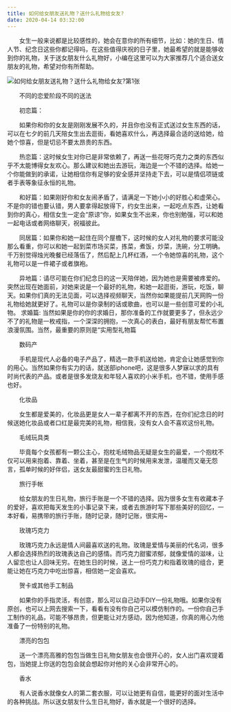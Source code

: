 ```yaml
---
title: 如何给女朋友送礼物？送什么礼物给女友?
date: 2020-04-14 03:32:00
---
```




　　女生一般来说都是比较感性的，她会在意你的所有细节，比如：她的生日、情人节、纪念日这些你都记得吗，在这些值得庆祝的日子里，她最希望的就是能够收到你的礼物，关于送女朋友什么礼物好，小编在这里可以为大家推荐几个适合送女朋友的礼物，希望对你有所帮助。

![如何给女朋友送礼物？送什么礼物给女友?第1张](/img/d7beb374376fab57f49e87809902d119.jpg)

　　不同的恋爱阶段不同的送法

　　初恋篇：

　　如果你和你的女友是刚刚发展不久的，并且你也没有正式送过女生东西的话，可以在七夕的前几天陪女生出去逛街，看她喜欢什么，再选择最合适的送给她，给她个惊喜，但是切忌不要太昂贵的东西。

　　热恋篇：这时候女生对你已是非常依赖了，再送一些花呀巧克力之类的东西似乎不太能博得女友欢心。那么建议和她出去游玩，海边是一个不错的选择。给她一个你能做到的承诺，让她相信你有足够的安全感并坚持走下去，可以是情侣项链或者手表等象征永恒的礼物。

　　和好篇：如果刚好你和女友闹矛盾了，请满足一下她小小的好胜心和虚荣心。不是你的错也要认错，男人要拿得起放得下，约女生出来，一起吃点东西，让她看到你的真心，相信女生一定会“原谅”你，如果女生不出来，你也别勉强，可以和她一起电话或者网络聊天，祝福彼此。

　　同居篇：如果你和她一起住在同个屋檐下，这时候的女人对礼物的要求可能没那么看重，你可以和她一起到菜市场买菜，拣菜，煮饭，炒菜，洗碗，分工明确。千万别觉得烛光晚餐已经落伍了，然后配上几杯红酒，一个令她惊喜的礼物，这个礼物可以是一件裙子或者旗袍。

　　异地篇：请尽可能在你们纪念日的这一天陪伴她，因为她也是需要被疼爱的。突然出现在她面前，对她来说是一个最好的礼物，和她一起逛街，游玩，吃饭，聊天。如果你们真的无法见面，可以选择视频聊天，当然你如果能提前几天网购一份礼物给她就更好了。礼物可以是你录制的话或歌曲，也可以是一些创意可爱的小礼物。 求婚篇: 当然如果是你的你的求婚日，那你准备的工作就要更多了，但永远少不了的礼物是一枚戒指，一个深深的拥抱，一次真心的表白，最好有朋友帮忙布置浪漫氛围。当然，最重要的原则是“实用型礼物篇

　　数码产

　　手机是现代人必备的电子产品了，精选一款手机送给她，肯定会让她感觉到你的用心。当然如果你有实力的话，就送部iphone吧，这是很多人梦寐以求的具有时尚代表的产品。或者是很多发烧友和年轻人喜欢的小米手机，也不错，使用手感也好。

　　化妆品

　　女生都是爱美的，化妆品更是女人一辈子都离不开的东西，在你们纪念日的时候送她化妆品或者口红是最完美的礼物，相信我，没有女人会不喜欢这份礼物。

　　毛绒玩具类

　　毕竟每个女孩都有一颗公主心，抱枕毛绒物品无疑是女生的最爱，一个抱枕不仅可以用来抱着、靠着、坐着，甚至是在生气的时候用来发泄，温暖而又毫无怨言，孤单时候的好伴侣，送女友最甜蜜的生日礼物。

　　旅行手帐

　　给女朋友的生日礼物，旅行手账是一个不错的选择。因为很多女生有收藏本子的爱好，喜欢把每天发生的小事记录下来，或者去旅游时写下那些美好的回忆，一本好看，易携带的旅行手账，随时记录，随时记账，很实用~

　　玫瑰巧克力

　　玫瑰巧克力永远是情人间最喜欢送的礼物。玫瑰是爱情与美丽的代名词，很多人都会选择热烈的玫瑰表达自己的感情。而巧克力甜蜜浓郁，就像爱情的滋味，让人留恋也让人回味无穷。在她生日的时候，送上一份巧克力和指着玫瑰的组合，更能让她在巧克力中吃出惊喜，相信她一定会喜欢。

　　贺卡或其他手工制品

　　如果你的手指灵活，有创意，那么可以自己动手DIY一份礼物哦。如果你没有原创，也可以上网去搜索一下，看看有没有你自己可以模仿制作的。一份你自己手工制作的礼品，可能不够昂贵，但更能让对方感动，因为他知道，你真的用心为他准备了一份特别的礼物。

　　漂亮的包包

　　送一个漂亮高雅的包包当做生日礼物女朋友也会很开心的，女人出门喜欢提着包，当她提上你送的包包会就会想起你对他的关心会非常开心的。

　　香水

　　有人说香水就像女人的第二套衣服，可以让她更有自信，能更好的面对生活中的各种挑战。所以送女朋友什么生日礼物好，香水就是一个很好的选择。